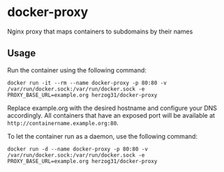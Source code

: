 # docker-proxy
Nginx proxy that maps containers to subdomains by their names

## Usage
Run the container using the following command:

```
docker run -it --rm --name docker-proxy -p 80:80 -v /var/run/docker.sock:/var/run/docker.sock -e PROXY_BASE_URL=example.org herzog31/docker-proxy
```

Replace example.org with the desired hostname and configure your DNS accordingly. All containers that have an exposed port will be available at `http://containername.example.org:80`.

To let the container run as a daemon, use the following command:

```
docker run -d --name docker-proxy -p 80:80 -v /var/run/docker.sock:/var/run/docker.sock -e PROXY_BASE_URL=example.org herzog31/docker-proxy
```
